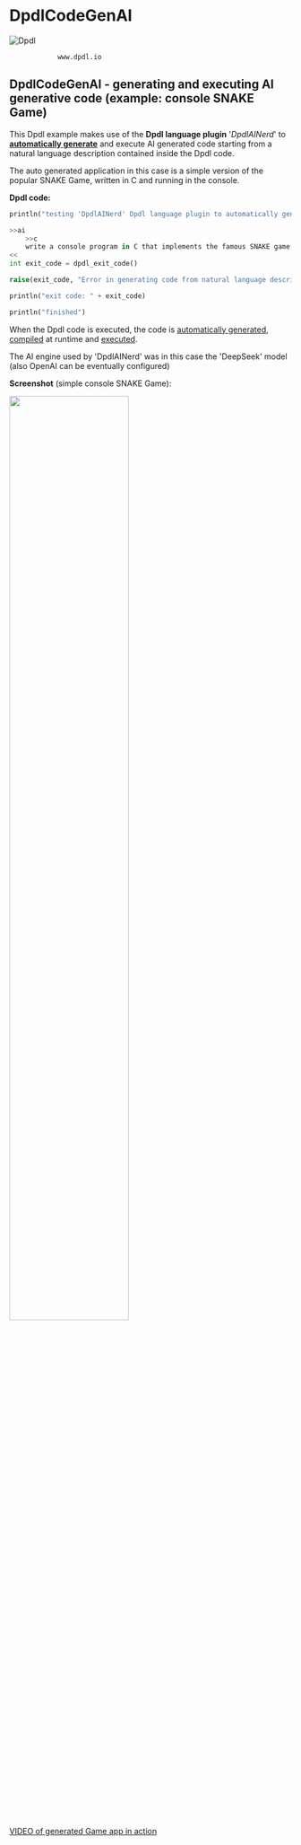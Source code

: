 # DpdlCodeGenAI

![Dpdl](https://www.dpdl.io/images/dpdl-io.png)

				www.dpdl.io



## DpdlCodeGenAI - generating and executing AI generative code (example: console SNAKE Game)

This Dpdl example makes use of the **Dpdl language plugin** '<em>DpdlAINerd</em>' to <ins>**automatically generate**</ins> and execute AI generated code  starting from a natural language description contained inside the Dpdl code.

The auto generated application in this case is a simple version of the popular SNAKE Game, written in C and running in the console.

**Dpdl code:**

```python
println("testing 'DpdlAINerd' Dpdl language plugin to automatically generate and execute code...")

>>ai
	>>c
	write a console program in C that implements the famous SNAKE game, with colorful graphics using ncurses colors
<<
int exit_code = dpdl_exit_code()

raise(exit_code, "Error in generating code from natural language description")

println("exit code: " + exit_code)

println("finished")
```

When the Dpdl code is executed, the code is <ins>automatically generated</ins>, <ins>compiled</ins> at runtime and <ins>executed</ins>.

The AI engine used by 'DpdlAINerd' was in this case the 'DeepSeek' model (also OpenAI can be eventually configured)

**Screenshot** (simple console SNAKE Game):

<img src="https://www.dpdl.io/images/platform/examples/dpdlcodegenai/dpdlcodegenai_game_snake.png" width="65%" height="65%">

[VIDEO of generated Game app in action](https://youtu.be/82SRI_L3vLc)




 
